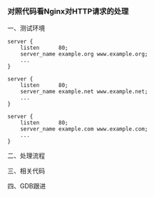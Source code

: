 
### 对照代码看Nginx对HTTP请求的处理


一、测试环境

```
server {
    listen      80;
    server_name example.org www.example.org;
    ...
}

server {
    listen      80;
    server_name example.net www.example.net;
    ...
}

server {
    listen      80;
    server_name example.com www.example.com;
    ...
}
```

二、处理流程


三、相关代码


四、GDB跟进





